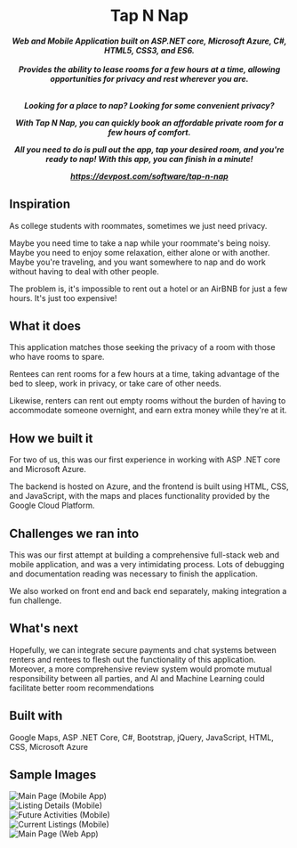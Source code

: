 <h1 align="center">
  <br>
  Tap N Nap
  <br>
</h1>

<h5 align="center">Web and Mobile Application built on ASP.NET core, Microsoft Azure, C#, HTML5, CSS3, and ES6.<br><br>Provides the ability to lease rooms for a few hours at a time, allowing opportunities for privacy and rest wherever you are.

<br>
<br>

Looking for a place to nap? Looking for some convenient privacy?

With Tap N Nap, you can quickly book an affordable private room for a few hours of comfort.

All you need to do is pull out the app, tap your desired room, and you're ready to nap! With this app, you can finish in a minute!

https://devpost.com/software/tap-n-nap

## Inspiration

As college students with roommates, sometimes we just need privacy.

Maybe you need time to take a nap while your roommate's being noisy. Maybe you need to enjoy some relaxation, either alone or with another. Maybe you're traveling, and you want somewhere to nap and do work without having to deal with other people.

The problem is, it's impossible to rent out a hotel or an AirBNB for just a few hours. It's just too expensive!

## What it does

This application matches those seeking the privacy of a room with those who have rooms to spare.

Rentees can rent rooms for a few hours at a time, taking advantage of the bed to sleep, work in privacy, or take care of other needs.

Likewise, renters can rent out empty rooms without the burden of having to accommodate someone overnight, and earn extra money while they're at it.

## How we built it

For two of us, this was our first experience in working with ASP .NET core and Microsoft Azure. 

The backend is hosted on Azure, and the frontend is built using HTML, CSS, and JavaScript, with the maps and places functionality provided by the Google Cloud Platform.

## Challenges we ran into

This was our first attempt at building a comprehensive full-stack web and mobile application, and was a very intimidating process. Lots of debugging and documentation reading was necessary to finish the application.

We also worked on front end and back end separately, making integration a fun challenge.

## What's next

Hopefully, we can integrate secure payments and chat systems between renters and rentees to flesh out the functionality of this application. Moreover, a more comprehensive review system would promote mutual responsibility between all parties, and AI and Machine Learning could facilitate better room recommendations


## Built with

Google Maps, ASP .NET Core, C#, Bootstrap, jQuery, JavaScript, HTML, CSS, Microsoft Azure

## Sample Images

![Main Page (Mobile App)](https://raw.githubusercontent.com/creativitRy/tap-n-nap/master/Example%20Images/mobile1.png) <br>
![Listing Details (Mobile)](https://raw.githubusercontent.com/creativitRy/tap-n-nap/master/Example%20Images/mobile2.png) <br> 
![Future Activities (Mobile)](https://raw.githubusercontent.com/creativitRy/tap-n-nap/master/Example%20Images/mobile3.png) <br>
![Current Listings (Mobile)](https://raw.githubusercontent.com/creativitRy/tap-n-nap/master/Example%20Images/mobile4.png) <br> 
![Main Page (Web App)](https://raw.githubusercontent.com/creativitRy/tap-n-nap/master/Example%20Images/web1.png) <br>

